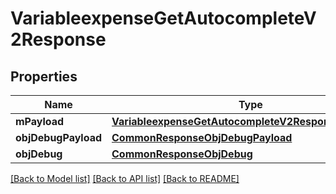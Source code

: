 # VariableexpenseGetAutocompleteV2Response

## Properties
Name | Type | Description | Notes
------------ | ------------- | ------------- | -------------
**mPayload** | [**VariableexpenseGetAutocompleteV2ResponseMPayload**](VariableexpenseGetAutocompleteV2ResponseMPayload.md) |  | 
**objDebugPayload** | [**CommonResponseObjDebugPayload**](CommonResponseObjDebugPayload.md) |  | [optional] 
**objDebug** | [**CommonResponseObjDebug**](CommonResponseObjDebug.md) |  | [optional] 

[[Back to Model list]](../README.md#documentation-for-models) [[Back to API list]](../README.md#documentation-for-api-endpoints) [[Back to README]](../README.md)



